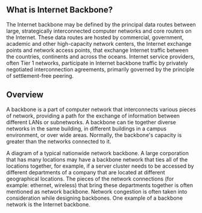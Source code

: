 ## What is Internet Backbone?
The Internet backbone may be defined by the principal data routes between large, strategically interconnected computer networks and core routers on the Internet. These data routes are hosted by commercial, government, academic and other high-capacity network centers, the Internet exchange points and network access points, that exchange Internet traffic between the countries, continents and across the oceans. Internet service providers, often Tier 1 networks, participate in Internet backbone traffic by privately negotiated interconnection agreements, primarily governed by the principle of settlement-free peering.

##  Overview
A backbone is a part of computer network that interconnects various pieces of network, providing a path for the exchange of information between different LANs or subnetworks. A backbone can tie together diverse networks in the same building, in different buildings in a campus environment, or over wide areas. Normally, the backbone's capacity is greater than the networks connected to it.

A diagram of a typical nationwide network backbone.
A large corporation that has many locations may have a backbone network that ties all of the locations together, for example, if a server cluster needs to be accessed by different departments of a company that are located at different geographical locations. The pieces of the network connections (for example: ethernet, wireless) that bring these departments together is often mentioned as network backbone. Network congestion is often taken into consideration while designing backbones.
One example of a backbone network is the Internet backbone.
